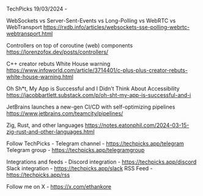 TechPicks 19/03/2024 -

WebSockets vs Server-Sent-Events vs Long-Polling vs WebRTC vs WebTransport
https://rxdb.info/articles/websockets-sse-polling-webrtc-webtransport.html

Controllers on top of coroutine (web) components
https://lorenzofox.dev/posts/controllers/

C++ creator rebuts White House warning
https://www.infoworld.com/article/3714401/c-plus-plus-creator-rebuts-white-house-warning.html

Oh Sh*t, My App is Successful and I Didn’t Think About Accessibility
https://jacobbartlett.substack.com/p/oh-sht-my-app-is-successful-and-i

JetBrains launches a new-gen CI/CD with self-optimizing pipelines
https://www.jetbrains.com/teamcity/pipelines/

Zig, Rust, and other languages
https://notes.eatonphil.com/2024-03-15-zig-rust-and-other-languages.html

Follow TechPicks -
Telegram channel - https://techpicks.app/telegram
Telegram group - https://techpicks.app/telegramgroup

Integrations and feeds -
Discord integration - https://techpicks.app/discord
Slack integration - https://techpicks.app/slack
RSS Feed - https://techpicks.app/rss

Follow me on X - https://x.com/ethankore